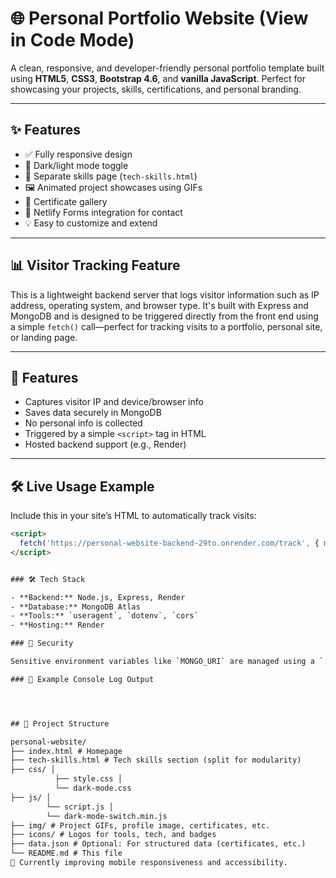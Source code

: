 # 🌐 Personal Portfolio Website (View in Code Mode)

A clean, responsive, and developer-friendly personal portfolio template built using **HTML5**, **CSS3**, **Bootstrap 4.6**, and **vanilla JavaScript**. Perfect for showcasing your projects, skills, certifications, and personal branding.

---

## ✨ Features

- ✅ Fully responsive design
- 🌙 Dark/light mode toggle
- 🧠 Separate skills page (`tech-skills.html`)
- 🖼️ Animated project showcases using GIFs
- 📝 Certificate gallery
- 📧 Netlify Forms integration for contact
- 💡 Easy to customize and extend

---

## 📊 Visitor Tracking Feature

This is a lightweight backend server that logs visitor information such as IP address, operating system, and browser type. It's built with Express and MongoDB and is designed to be triggered directly from the front end using a simple `fetch()` call—perfect for tracking visits to a portfolio, personal site, or landing page.

---

## 🚀 Features

- Captures visitor IP and device/browser info
- Saves data securely in MongoDB
- No personal info is collected
- Triggered by a simple `<script>` tag in HTML
- Hosted backend support (e.g., Render)

---

## 🛠 Live Usage Example

Include this in your site’s HTML to automatically track visits:

```html
<script>
  fetch('https://personal-website-backend-29to.onrender.com/track', { method: 'POST' });
</script>


### 🛠️ Tech Stack

- **Backend:** Node.js, Express, Render
- **Database:** MongoDB Atlas
- **Tools:** `useragent`, `dotenv`, `cors`
- **Hosting:** Render

### 🔐 Security

Sensitive environment variables like `MONGO_URI` are managed using a `.env` file and excluded from version control via `.gitignore`.

### 🧪 Example Console Log Output




## 📁 Project Structure

personal-website/
├── index.html # Homepage 
├── tech-skills.html # Tech skills section (split for modularity) 
├── css/ │ 
          ├── style.css │ 
          └── dark-mode.css 
├── js/ │ 
        └── script.js │ 
        └── dark-mode-switch.min.js 
├── img/ # Project GIFs, profile image, certificates, etc. 
├── icons/ # Logos for tools, tech, and badges 
├── data.json # Optional: For structured data (certificates, etc.) 
└── README.md # This file
🔧 Currently improving mobile responsiveness and accessibility.
